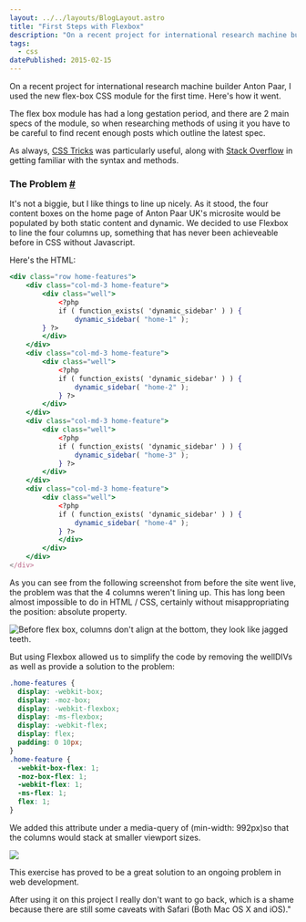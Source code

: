 ```yaml
---
layout: ../../layouts/BlogLayout.astro
title: "First Steps with Flexbox"
description: "On a recent project for international research machine builder Anton Paar, I used the new flex-box CSS module for the first time. Here's how it went."
tags: 
  - css
datePublished: 2015-02-15
---
```

On a recent project for international research machine builder Anton Paar, I used the new flex-box CSS module for the first time. Here's how it went.

The flex box module has had a long gestation period, and there are 2 main specs of the module, so when researching methods of using it you have to be careful to find recent enough posts which outline the latest spec.

As always, [CSS Tricks](https://css-tricks.com/snippets/css/a-guide-to-flexbox/) was particularly useful, along with [Stack Overflow](https://stackoverflow.com/questions/tagged/flexbox) in getting familiar with the syntax and methods.

### The Problem [#](https://deliciousreverie.co.uk/posts/first-steps-with-flexbox/#the-problem)

It's not a biggie, but I like things to line up nicely. As it stood, the four content boxes on the home page of Anton Paar UK's microsite would be populated by both static content and dynamic. We decided to use Flexbox to line the four columns up, something that has never been achieveable before in CSS without Javascript.

Here's the HTML:

```jsx
<div class="row home-features">
	<div class="col-md-3 home-feature">
		<div class="well">
			<?php
			if ( function_exists( 'dynamic_sidebar' ) ) {
				dynamic_sidebar( "home-1" );
		} ?>
		</div>
	</div>
	<div class="col-md-3 home-feature">
		<div class="well">
			<?php
			if ( function_exists( 'dynamic_sidebar' ) ) {
				dynamic_sidebar( "home-2" );
			} ?>
		</div>
	</div>
	<div class="col-md-3 home-feature">
		<div class="well">
			<?php
			if ( function_exists( 'dynamic_sidebar' ) ) {
				dynamic_sidebar( "home-3" );
			} ?>
		</div>
	</div>
	<div class="col-md-3 home-feature">
		<div class="well">
			<?php
			if ( function_exists( 'dynamic_sidebar' ) ) {
				dynamic_sidebar( "home-4" );
			} ?>
			</div>
		</div>
	</div>
</div>
```

As you can see from the following screenshot from before the site went live, the problem was that the 4 columns weren't lining up. This has long been almost impossible to do in HTML / CSS, certainly without misappropriating the position: absolute property.

![Before flex box, columns don't align at the bottom, they look like jagged teeth.](https://d13mv7x44wu31f.cloudfront.net/files/8lapw6gc3-antonpaar-before.png)

But using Flexbox allowed us to simplify the code by removing the wellDIVs as well as provide a solution to the problem:

```css
.home-features {
  display: -webkit-box;
  display: -moz-box;
  display: -webkit-flexbox;
  display: -ms-flexbox;
  display: -webkit-flex;
  display: flex;
  padding: 0 10px;
}
.home-feature {
  -webkit-box-flex: 1;
  -moz-box-flex: 1;
  -webkit-flex: 1;
  -ms-flex: 1;
  flex: 1;
}
```

We added this attribute under a media-query of (min-width: 992px)so that the columns would stack at smaller viewport sizes.

![](https://d13mv7x44wu31f.cloudfront.net/files/8lapw8erj-antonpaar-after.png)

This exercise has proved to be a great solution to an ongoing problem in web development.

After using it on this project I really don't want to go back, which is a shame because there are still some caveats with Safari (Both Mac OS X and iOS)."